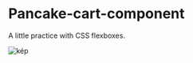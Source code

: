 # Pancake-cart-component
A little practice with CSS flexboxes.

![kép](https://user-images.githubusercontent.com/37632705/171461227-917827ba-80b5-4ee4-a7d6-6a9a6c2f2a19.png)
